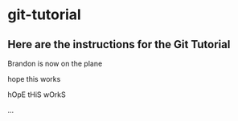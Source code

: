 # git-tutorial

## Here are the instructions for the Git Tutorial

Brandon is now on the plane

hope this works

hOpE tHiS wOrkS

...
